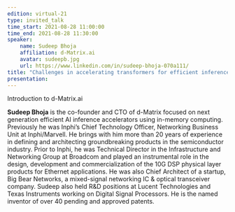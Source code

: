 ```yaml
---
edition: virtual-21
type: invited_talk
time_start: 2021-08-28 11:00:00
time_end: 2021-08-28 11:30:00
speaker:
    name: Sudeep Bhoja 
    affiliation: d-Matrix.ai
    avatar: sudeepb.jpg 
    url: https://www.linkedin.com/in/sudeep-bhoja-070a111/
title: "Challenges in accelerating transformers for efficient inference of giant NLP models at scale"
presentation: 
---
```

Introduction to d-Matrix.ai

**Sudeep Bhoja** is the co-founder and CTO of d-Matrix focused on next generation efficient AI inference accelerators using in-memory computing. Previously he was Inphi’s Chief Technology Officer, Networking Business Unit at Inphi/Marvell. He brings with him more than 20 years of experience in defining and architecting groundbreaking products in the semiconductor industry. Prior to Inphi, he was Technical Director in the Infrastructure and Networking Group at Broadcom and played an instrumental role in the design, development and commercialization of the 10G DSP physical layer products for Ethernet applications. He was also Chief Architect of a startup, Big Bear Networks, a mixed-signal networking IC & optical transceiver company. Sudeep also held R&D positions at Lucent Technologies and Texas Instruments working on Digital Signal Processors. He is the named inventor of over 40 pending and approved patents.
